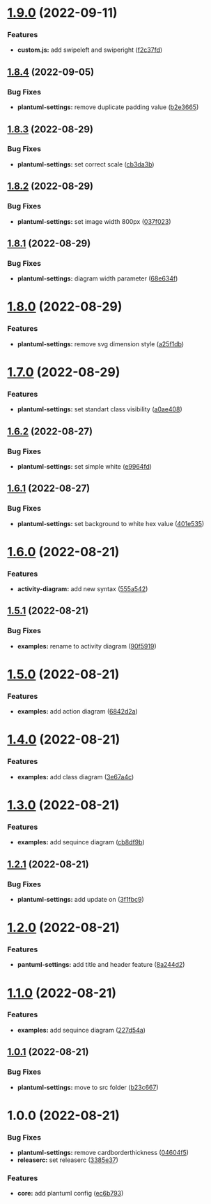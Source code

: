 # [1.9.0](https://github.com/attilasomogyi/plantuml-settings/compare/v1.8.4...v1.9.0) (2022-09-11)


### Features

* **custom.js:** add swipeleft and swiperight ([f2c37fd](https://github.com/attilasomogyi/plantuml-settings/commit/f2c37fdb072d013e6bc3765270e48e96d0b92831))

## [1.8.4](https://github.com/attilasomogyi/plantuml-settings/compare/v1.8.3...v1.8.4) (2022-09-05)


### Bug Fixes

* **plantuml-settings:** remove duplicate padding value ([b2e3665](https://github.com/attilasomogyi/plantuml-settings/commit/b2e3665aa6eccdd618e158776401b39eed3fbb7d))

## [1.8.3](https://github.com/attilasomogyi/plantuml-settings/compare/v1.8.2...v1.8.3) (2022-08-29)


### Bug Fixes

* **plantuml-settings:** set correct scale ([cb3da3b](https://github.com/attilasomogyi/plantuml-settings/commit/cb3da3b031ad09fe6242f829fadc065b2dec991e))

## [1.8.2](https://github.com/attilasomogyi/plantuml-settings/compare/v1.8.1...v1.8.2) (2022-08-29)


### Bug Fixes

* **plantuml-settings:** set image width 800px ([037f023](https://github.com/attilasomogyi/plantuml-settings/commit/037f0237ee265dabba10203bece11562cd2b9155))

## [1.8.1](https://github.com/attilasomogyi/plantuml-settings/compare/v1.8.0...v1.8.1) (2022-08-29)


### Bug Fixes

* **plantuml-settings:** diagram width parameter ([68e634f](https://github.com/attilasomogyi/plantuml-settings/commit/68e634fafe71a8869edb978bf5b5c4d4334cb602))

# [1.8.0](https://github.com/attilasomogyi/plantuml-settings/compare/v1.7.0...v1.8.0) (2022-08-29)


### Features

* **plantuml-settings:** remove svg dimension style ([a25f1db](https://github.com/attilasomogyi/plantuml-settings/commit/a25f1dbd395f0dbe9a6b9dcf6de44cbd8b77b1ef))

# [1.7.0](https://github.com/attilasomogyi/plantuml-settings/compare/v1.6.2...v1.7.0) (2022-08-29)


### Features

* **plantuml-settings:** set standart class visibility ([a0ae408](https://github.com/attilasomogyi/plantuml-settings/commit/a0ae40844de4986c45a270e4dcd205d272949cb1))

## [1.6.2](https://github.com/attilasomogyi/plantuml-settings/compare/v1.6.1...v1.6.2) (2022-08-27)


### Bug Fixes

* **plantuml-settings:** set simple white ([e9964fd](https://github.com/attilasomogyi/plantuml-settings/commit/e9964fdfcfb53c270fcbb33bfc53a67877c50812))

## [1.6.1](https://github.com/attilasomogyi/plantuml-settings/compare/v1.6.0...v1.6.1) (2022-08-27)


### Bug Fixes

* **plantuml-settings:** set background to white hex value ([401e535](https://github.com/attilasomogyi/plantuml-settings/commit/401e535905f9062856f45f435ed89d6d5016e94f))

# [1.6.0](https://github.com/attilasomogyi/plantuml-settings/compare/v1.5.1...v1.6.0) (2022-08-21)


### Features

* **activity-diagram:** add new syntax ([555a542](https://github.com/attilasomogyi/plantuml-settings/commit/555a542a240fe014443867ee262e97fad973b217))

## [1.5.1](https://github.com/attilasomogyi/plantuml-settings/compare/v1.5.0...v1.5.1) (2022-08-21)


### Bug Fixes

* **examples:** rename to activity diagram ([90f5919](https://github.com/attilasomogyi/plantuml-settings/commit/90f5919e703a5a60989f2eb31c115e5f328c77e8))

# [1.5.0](https://github.com/attilasomogyi/plantuml-settings/compare/v1.4.0...v1.5.0) (2022-08-21)


### Features

* **examples:** add action diagram ([6842d2a](https://github.com/attilasomogyi/plantuml-settings/commit/6842d2a48d78c190b20c1f2dff85768ff84d7e20))

# [1.4.0](https://github.com/attilasomogyi/plantuml-settings/compare/v1.3.0...v1.4.0) (2022-08-21)


### Features

* **examples:** add class diagram ([3e67a4c](https://github.com/attilasomogyi/plantuml-settings/commit/3e67a4cab92bd29aca1441b72cf4346c026106f1))

# [1.3.0](https://github.com/attilasomogyi/plantuml-settings/compare/v1.2.1...v1.3.0) (2022-08-21)


### Features

* **examples:** add sequince diagram ([cb8df9b](https://github.com/attilasomogyi/plantuml-settings/commit/cb8df9b687427cc3900da12bef12bca0b7631ab1))

## [1.2.1](https://github.com/attilasomogyi/plantuml-settings/compare/v1.2.0...v1.2.1) (2022-08-21)


### Bug Fixes

* **plantuml-settings:** add update on ([3f1fbc9](https://github.com/attilasomogyi/plantuml-settings/commit/3f1fbc95c8744b744b47ac21631b3d31960477ff))

# [1.2.0](https://github.com/attilasomogyi/plantuml-settings/compare/v1.1.0...v1.2.0) (2022-08-21)


### Features

* **pantuml-settings:** add title and header feature ([8a244d2](https://github.com/attilasomogyi/plantuml-settings/commit/8a244d263e6ba6ed397c5d87b37339177ebefa0a))

# [1.1.0](https://github.com/attilasomogyi/plantuml-settings/compare/v1.0.1...v1.1.0) (2022-08-21)


### Features

* **examples:** add sequince diagram ([227d54a](https://github.com/attilasomogyi/plantuml-settings/commit/227d54a5910c99070f261b52cb258d456512a970))

## [1.0.1](https://github.com/attilasomogyi/plantuml-settings/compare/v1.0.0...v1.0.1) (2022-08-21)


### Bug Fixes

* **plantuml-settings:** move to src folder ([b23c667](https://github.com/attilasomogyi/plantuml-settings/commit/b23c667f6dbc8b09c90440ebf44e21ef7b77da60))

# 1.0.0 (2022-08-21)


### Bug Fixes

* **plantuml-settings:** remove cardborderthickness ([04604f5](https://github.com/attilasomogyi/plantuml-settings/commit/04604f516e230e47572fcecc5df57489f5a8c784))
* **releaserc:** set releaserc ([3385e37](https://github.com/attilasomogyi/plantuml-settings/commit/3385e3748207ec8607a24e2864b40dbe154ef6ba))


### Features

* **core:** add plantuml config ([ec6b793](https://github.com/attilasomogyi/plantuml-settings/commit/ec6b793111a2e72f6445fe7b15e3e344adcc3a6a))
